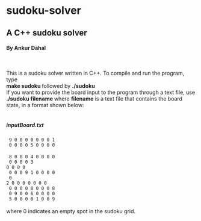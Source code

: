 # sudoku-solver
<h2>A C++ sudoku solver</h2>
<h4>By Ankur Dahal </h4><br />

This is a sudoku solver written in C++. To compile and run the program, type <br />
            <strong> make sudoku </strong> followed by <strong>
             ./sudoku    </strong> <br />
If you want to provide the board input to the program through a text file, use <br />
           <strong> ./sudoku filename  </strong>
where <strong>filename</strong> is a text file that contains the board state, in a format shown below: <br />
<br />
<h5>inputBoard.txt</h5>

<code>      9 0 0 0 0 0 0 0 1  </code> <br />
<code>      0 0 0 0 5 0 0 0 0  </code> <br />
<code>      8 0 0 0 4 0 0 0 0  </code> <br />
<code>      0 0 0 0 3 0 0 0 0  </code> <br />
<code>      0 0 0 9 1 0 0 0 0  </code> <br />
<code>      0 2 0 0 0 0 0 0 0  </code> <br />
<code>      0 0 0 0 0 0 0 0 8  </code> <br />
<code>      0 9 0 0 6 0 0 0 0  </code> <br />
<code>      5 0 0 0 0 1 0 0 9  </code> <br />
<br />
where 0 indicates an empty spot in the sudoku grid.
